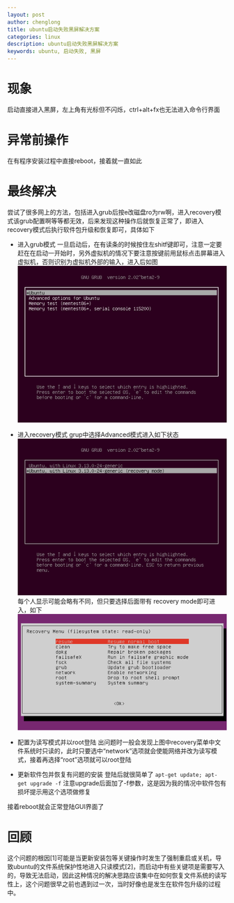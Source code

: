 ```yaml
---
layout: post
author: chenglong
title: ubuntu启动失败黑屏解决方案
categories: linux
description: ubuntu启动失败黑屏解决方案
keywords: ubuntu, 启动失败, 黑屏
---
```


# 现象
启动直接进入黑屏，左上角有光标但不闪烁，ctrl+alt+fx也无法进入命令行界面
<!-- abs -->

# 异常前操作
在有程序安装过程中直接reboot，接着就一直如此


# 最终解决
尝试了很多网上的方法，包括进入grub后按e改磁盘ro为rw啊，进入recovery模式该grub配置啊等等都无效，后来发现这种操作后就恢复正常了，即进入recovery模式后执行软件包升级和恢复即可，具体如下

- 进入grub模式
一旦启动后，在有读条的时候按住左shitf键即可，注意一定要赶在在启动一开始时，另外虚拟机的情况下要注意按键前用鼠标点击屏幕进入虚拟机，否则识别为虚拟机外部的输入，进入后如图  
![1.png](/pic/2019/01/1.png)

- 进入recovery模式
grup中选择Advanced模式进入如下状态  
![2.png](/pic/2019/01/2.png)
每个人显示可能会略有不同，但只要选择后面带有 recovery mode即可进入，如下  
![3.png](/pic/2019/01/3.png)

- 配置为读写模式并以root登陆
出问题时一般会发现上图中recovery菜单中文件系统时只读的，此时只要选中“network”选项就会使能网络并改为读写模式，接着再选择“root”选项就可以root登陆

- 更新软件包并恢复有问题的安装
登陆后就很简单了
`apt-get update; apt-get upgrade -f`
注意upgrade后面加了-f参数，这是因为我的情况中软件包有损坏提示用这个选项做修复

接着reboot就会正常登陆GUI界面了

# 回顾
这个问题的根因[1]可能是当更新安装包等关键操作时发生了强制重启或关机，导致ubuntu的文件系统保护性地进入只读模式[2]，而启动中有些关键项是需要写入的，导致无法启动，因此这种情况的解决思路应该集中在如何恢复文件系统的读写性上，这个问题很早之前也遇到过一次，当时好像也是发生在软件包升级的过程中。

[^1]:https://www.howtogeek.com/196740/how-to-fix-an-ubuntu-system-when-it-wont-boot/
[^2]:http://forum.ubuntu.org.cn/viewtopic.php?p=3198914
